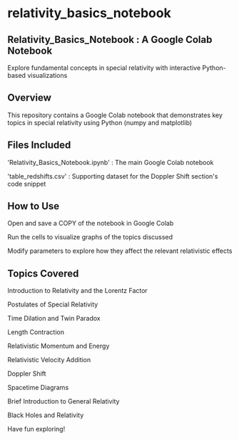 # relativity_basics_notebook

## Relativity_Basics_Notebook : A Google Colab Notebook
Explore fundamental concepts in special relativity with interactive Python-based visualizations

## Overview
This repository contains a Google Colab notebook that demonstrates key topics in special relativity using Python (numpy and matplotlib)

## Files Included
'Relativity_Basics_Notebook.ipynb' : The main Google Colab notebook

'table_redshifts.csv' : Supporting dataset for the Doppler Shift section's code snippet

## How to Use
Open and save a COPY of the notebook in Google Colab

Run the cells to visualize graphs of the topics discussed

Modify parameters to explore how they affect the relevant relativistic effects

## Topics Covered
Introduction to Relativity and the Lorentz Factor

Postulates of Special Relativity

Time Dilation and Twin Paradox

Length Contraction

Relativistic Momentum and Energy

Relativistic Velocity Addition

Doppler Shift

Spacetime Diagrams

Brief Introduction to General Relativity

Black Holes and Relativity

Have fun exploring!
